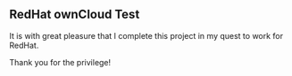 ## RedHat ownCloud Test

It is with great pleasure that I complete this project in my quest to work for RedHat.

Thank you for the privilege!
